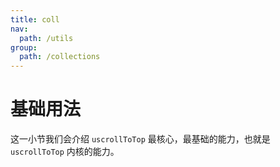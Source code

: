 ```yaml
---
title: coll
nav:
  path: /utils
group:
  path: /collections
---
```


# 基础用法

这一小节我们会介绍 `uscrollToTop` 最核心，最基础的能力，也就是 `uscrollToTop` 内核的能力。
